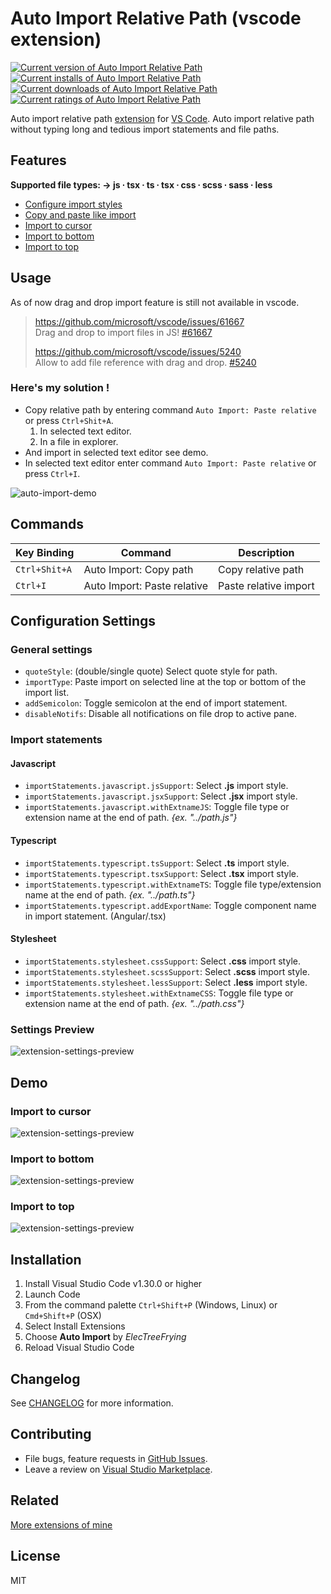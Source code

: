 
# Auto Import Relative Path (vscode extension)

[![Current version of Auto Import Relative Path][version svg]][package] [![Current installs of Auto Import Relative Path][installs svg]][package] [![Current downloads of Auto Import Relative Path][downloads svg]][package] [![Current ratings of Auto Import Relative Path][ratings svg]][package]

Auto import relative path [extension] for [VS Code]. Auto import relative path without typing long and tedious import statements and file paths.

## Features

**Supported file types: → js ∙ tsx ∙ ts ∙ tsx ∙ css ∙ scss ∙ sass ∙ less**

* [Configure import styles](#Import-statements)
* [Copy and paste like import](#heres-my-solution-)
* [Import to cursor](#Import-to-cursor)
* [Import to bottom](#Import-to-bottom)
* [Import to top](#Import-to-top)

## Usage

As of now drag and drop import feature is still not available in vscode.

> https://github.com/microsoft/vscode/issues/61667
> <br> Drag and drop to import files in JS! [#61667][0]
>
> https://github.com/microsoft/vscode/issues/5240
> <br> Allow to add file reference with drag and drop. [#5240][1]

### Here's my solution !

* Copy relative path by entering command `Auto Import: Paste relative` or press `Ctrl+Shit+A`.
    1. In selected text editor.
    1. In a file in explorer.
* And import in selected text editor see demo.
* In selected text editor enter command `Auto Import: Paste relative` or press `Ctrl+I`.

![auto-import-demo](images/playback.gif "Auto import demo")

## Commands

| Key Binding   | Command                     | Description           |
|---------------|-----------------------------|-----------------------|
| `Ctrl+Shit+A` | Auto Import: Copy path      | Copy relative path    |
| `Ctrl+I`      | Auto Import: Paste relative | Paste relative import |

## Configuration Settings

### General settings

* `quoteStyle`: (double/single quote) Select quote style for path.
* `importType`: Paste import on selected line at the top or bottom of the import list.
* `addSemicolon`: Toggle semicolon at the end of import statement.
* `disableNotifs`: Disable all notifications on file drop to active pane.

### Import statements

#### Javascript

* `importStatements.javascript.jsSupport`: Select **.js** import style.
* `importStatements.javascript.jsxSupport`: Select **.jsx** import style.
* `importStatements.javascript.withExtnameJS`: Toggle file type or extension name at the end of path. _{ex. "../path.js"}_

#### Typescript

* `importStatements.typescript.tsSupport`: Select **.ts** import style.
* `importStatements.typescript.tsxSupport`: Select **.tsx** import style.
* `importStatements.typescript.withExtnameTS`: Toggle file type/extension name at the end of path. _{ex. "../path.ts"}_
* `importStatements.typescript.addExportName`: Toggle component name in import statement. (Angular/.tsx)

#### Stylesheet

* `importStatements.stylesheet.cssSupport`: Select **.css** import style.
* `importStatements.stylesheet.scssSupport`: Select **.scss** import style.
* `importStatements.stylesheet.lessSupport`: Select **.less** import style.
* `importStatements.stylesheet.withExtnameCSS`: Toggle file type or extension name at the end of path. _{ex. "../path.css"}_

### Settings Preview

![extension-settings-preview](images/preview.gif "Extension settings")

## Demo

### Import to cursor

![extension-settings-preview](images/cursor.gif "Extension settings")

### Import to bottom

![extension-settings-preview](images/bottom.gif "Extension settings")

### Import to top

![extension-settings-preview](images/top.gif "Extension settings")

## Installation

  1. Install Visual Studio Code v1.30.0 or higher
  1. Launch Code
  1. From the command palette `Ctrl+Shift+P` (Windows, Linux) or `Cmd+Shift+P` (OSX)
  1. Select Install Extensions
  1. Choose **Auto Import** by _ElecTreeFrying_
  1. Reload Visual Studio Code

## Changelog

See [CHANGELOG] for more information.

## Contributing

* File bugs, feature requests in [GitHub Issues].
* Leave a review on [Visual Studio Marketplace].

## Related

[More extensions of mine]

## License

MIT

[version svg]: https://vsmarketplacebadge.apphb.com/version-short/electreefrying.auto-import.svg
[installs svg]: https://vsmarketplacebadge.apphb.com/installs/electreefrying.auto-import.svg
[downloads svg]: https://vsmarketplacebadge.apphb.com/downloads/electreefrying.auto-import.svg
[ratings svg]: https://vsmarketplacebadge.apphb.com/rating-short/ElecTreeFrying.auto-import.svg
[package]: https://marketplace.visualstudio.com/items?itemName=ElecTreeFrying.auto-import

[VS Code]: https://code.visualstudio.com/
[extension]: https://marketplace.visualstudio.com/VSCode
[0]: https://github.com/microsoft/vscode/issues/61667
[1]: https://github.com/microsoft/vscode/issues/5240

[CHANGELOG]: https://github.com/ElecTreeFrying/auto-import-relative-path/blob/master/CHANGELOG.md
[Github Issues]: https://github.com/ElecTreeFrying/auto-import-relative-path/issues
[Visual Studio Marketplace]: https://marketplace.visualstudio.com/items?itemName=ElecTreeFrying.auto-import&ssr=false#review-details
[More extensions of mine]: https://marketplace.visualstudio.com/publishers/ElecTreeFrying
